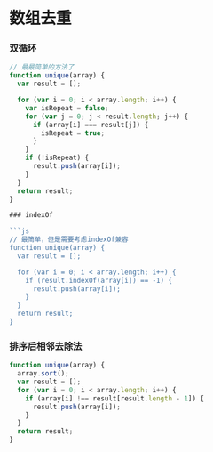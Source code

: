 # 数组去重

### 双循环

```js
// 最最简单的方法了
function unique(array) {
  var result = [];

  for (var i = 0; i < array.length; i++) {
    var isRepeat = false;
    for (var j = 0; j < result.length; j++) {
      if (array[i] === result[j]) {
        isRepeat = true;
      }
    }
    if (!isRepeat) {
      result.push(array[i]);
    }
  }
  return result;
}

### indexOf

```js
// 最简单，但是需要考虑indexOf兼容
function unique(array) {
  var result = [];

  for (var i = 0; i < array.length; i++) {
    if (result.indexOf(array[i]) == -1) {
      result.push(array[i]);
    }
  }
  return result;
}
```

### 排序后相邻去除法

```js
function unique(array) {
  array.sort();
  var result = [];
  for (var i = 0; i < array.length; i++) {
    if (array[i] !== result[result.length - 1]) {
      result.push(array[i]);
    }
  }
  return result;
}
```
